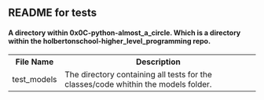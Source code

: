 <!DOCTYPE html>
<html>
<body>
<h2>README for tests</h2>
<h4>A directory within 0x0C-python-almost_a_circle. Which is a directory within the holbertonschool-higher_level_programming repo.</h4>

<table style="width:100%">
<tr>
<th>File Name</th>
<th>Description</th>
</tr>
<tr>
<td>test_models</td>
<td>The directory containing all tests for the classes/code whithin the models folder.</td>
</tr>
</table>

</body>
</html>